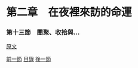 第二章　在夜裡來訪的命運
====

### 第十三節　團聚、收拾與...

[原文](https://syosetu.org/novel/42788/16.html)



[前一節](./0212.md)
[目錄](../README.md)
[後一節](./0301.md)
